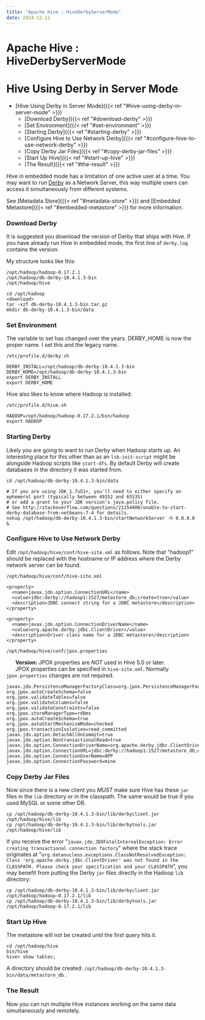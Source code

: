 ```yaml
---
title: "Apache Hive : HiveDerbyServerMode"
date: 2024-12-12
---
```


# Apache Hive : HiveDerbyServerMode

# Hive Using Derby in Server Mode

* [Hive Using Derby in Server Mode]({{< ref "#hive-using-derby-in-server-mode" >}})
	+ [Download Derby]({{< ref "#download-derby" >}})
	+ [Set Environment]({{< ref "#set-environment" >}})
	+ [Starting Derby]({{< ref "#starting-derby" >}})
	+ [Configure Hive to Use Network Derby]({{< ref "#configure-hive-to-use-network-derby" >}})
	+ [Copy Derby Jar Files]({{< ref "#copy-derby-jar-files" >}})
	+ [Start Up Hive]({{< ref "#start-up-hive" >}})
	+ [The Result]({{< ref "#the-result" >}})

Hive in embedded mode has a limitation of one active user at a time. You may want to run [Derby](http://db.apache.org/derby/) as a Network Server, this way multiple users can access it simultaneously from different systems.

See [Metadata Store]({{< ref "#metadata-store" >}}) and [Embedded Metastore]({{< ref "#embedded-metastore" >}}) for more information.

### Download Derby

It is suggested you download the version of Derby that ships with Hive. If you have already run Hive in embedded mode, the first line of `derby.log` contains the version.

My structure looks like this:

```
/opt/hadoop/hadoop-0.17.2.1
/opt/hadoop/db-derby-10.4.1.3-bin
/opt/hadoop/hive

```

```
cd /opt/hadoop
<download>
tar -xzf db-derby-10.4.1.3-bin.tar.gz
mkdir db-derby-10.4.1.3-bin/data

```

### Set Environment

The variable to set has changed over the years. DERBY_HOME is now the proper name. I set this and the legacy name.

`/etc/profile.d/derby.sh`

```
DERBY_INSTALL=/opt/hadoop/db-derby-10.4.1.3-bin
DERBY_HOME=/opt/hadoop/db-derby-10.4.1.3-bin
export DERBY_INSTALL
export DERBY_HOME

```

Hive also likes to know where Hadoop is installed:

`/etc/profile.d/hive.sh`

```
HADOOP=/opt/hadoop/hadoop-0.17.2.1/bin/hadoop
export HADOOP

```

### Starting Derby

Likely you are going to want to run Derby when Hadoop starts up. An interesting place for this other than as an `lsb-init-script` might be alongside Hadoop scripts like `start-dfs`. By default Derby will create databases in the directory it was started from.

```
cd /opt/hadoop/db-derby-10.4.1.3-bin/data
 
# If you are using JDK 1.7u51+, you'll need to either specify an ephemeral port (typically between 49152 and 65535)
# or add a grant to your JDK version's java.policy file.
# See http://stackoverflow.com/questions/21154400/unable-to-start-derby-database-from-netbeans-7-4 for details.
nohup /opt/hadoop/db-derby-10.4.1.3-bin/startNetworkServer -h 0.0.0.0 &

```

### Configure Hive to Use Network Derby

Edit `/opt/hadoop/hive/conf/hive-site.xml` as follows. Note that "hadoop1" should be replaced with the hostname or IP address where the Derby network server can be found.

`/opt/hadoop/hive/conf/hive-site.xml`

```
<property>
  <name>javax.jdo.option.ConnectionURL</name>
  <value>jdbc:derby://hadoop1:1527/metastore_db;create=true</value>
  <description>JDBC connect string for a JDBC metastore</description>
</property>

<property>
  <name>javax.jdo.option.ConnectionDriverName</name>
  <value>org.apache.derby.jdbc.ClientDriver</value>
  <description>Driver class name for a JDBC metastore</description>
</property>

```

`/opt/hadoop/hive/conf/jpox.properties`

      **Version:** JPOX properties are *NOT* used in Hive 5.0 or later.  
       JPOX properties can be specified in `hive-site.xml`. Normally `jpox.properties` changes are not required.

```
javax.jdo.PersistenceManagerFactoryClass=org.jpox.PersistenceManagerFactoryImpl
org.jpox.autoCreateSchema=false
org.jpox.validateTables=false
org.jpox.validateColumns=false
org.jpox.validateConstraints=false
org.jpox.storeManagerType=rdbms
org.jpox.autoCreateSchema=true
org.jpox.autoStartMechanismMode=checked
org.jpox.transactionIsolation=read_committed
javax.jdo.option.DetachAllOnCommit=true
javax.jdo.option.NontransactionalRead=true
javax.jdo.option.ConnectionDriverName=org.apache.derby.jdbc.ClientDriver
javax.jdo.option.ConnectionURL=jdbc:derby://hadoop1:1527/metastore_db;create=true
javax.jdo.option.ConnectionUserName=APP
javax.jdo.option.ConnectionPassword=mine

```

### Copy Derby Jar Files

Now since there is a new client you *MUST* make sure Hive has these `jar` files in the `lib` directory or in the classpath. The same would be true if you used MySQL or some other DB.

```
cp /opt/hadoop/db-derby-10.4.1.3-bin/lib/derbyclient.jar /opt/hadoop/hive/lib
cp /opt/hadoop/db-derby-10.4.1.3-bin/lib/derbytools.jar /opt/hadoop/hive/lib

```

If you receive the error "`javax.jdo.JDOFatalInternalException: Error creating transactional connection factory`" where the stack trace originates at "`org.datanucleus.exceptions.ClassNotResolvedException: Class 'org.apache.derby.jdbc.ClientDriver' was not found in the CLASSPATH. Please check your specification and your CLASSPATH`", you may benefit from putting the Derby `jar` files directly in the Hadoop `lib` directory:

```
cp /opt/hadoop/db-derby-10.4.1.3-bin/lib/derbyclient.jar /opt/hadoop/hadoop-0.17.2.1/lib
cp /opt/hadoop/db-derby-10.4.1.3-bin/lib/derbytools.jar /opt/hadoop/hadoop-0.17.2.1/lib

```

### Start Up Hive

The metastore will not be created until the first query hits it.

```
cd /opt/hadoop/hive
bin/hive
hive> show tables;

```

A directory should be created: `/opt/hadoop/db-derby-10.4.1.3-bin/data/metastore_db` .

### The Result

Now you can run multiple Hive instances working on the same data simultaneously and remotely.

 

 

